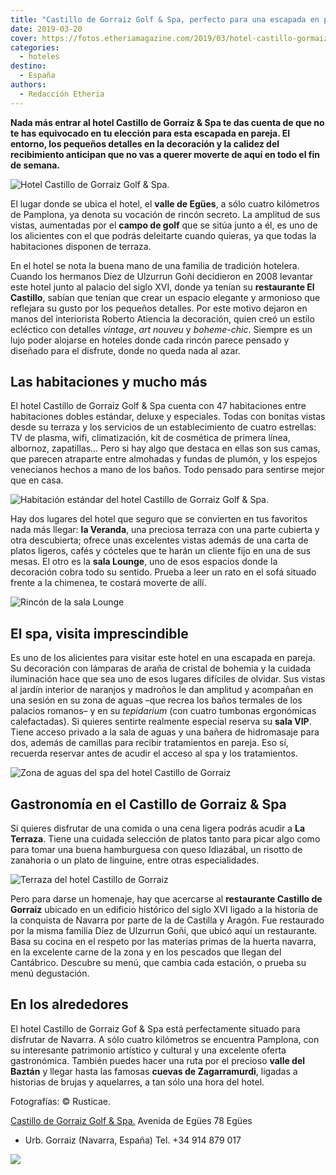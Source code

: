 ```yaml
---
title: "Castillo de Gorraiz Golf & Spa, perfecto para una escapada en pareja a Navarra"
date: 2019-03-20
cover: https://fotos.etheriamagazine.com/2019/03/hotel-castillo-gormaiz-Exterior-hotel-general.jpg
categories: 
  - hoteles
destino: 
  - España
authors: 
  - Redacción Etheria
---
```


**Nada más entrar al hotel Castillo de Gorraiz & Spa te das cuenta de que no te has 
equivocado en tu elección para esta escapada en pareja. El entorno, los pequeños 
detalles en la decoración y la calidez del recibimiento anticipan que no vas a querer 
moverte de aquí en todo el fin de semana.** 

![Hotel Castillo de Gorraiz Golf & Spa.](https://fotos.etheriamagazine.com/2019/03/hotel-castillo-gormaiz-exterior.jpg "Hotel Castillo de Gorraiz Golf & Spa.")

El lugar donde se ubica el hotel, el **valle de Egües**, a sólo cuatro kilómetros de 
Pamplona, ya denota su vocación de rincón secreto. La amplitud de sus vistas, aumentadas 
por el **campo de golf** que se sitúa junto a él, es uno de los alicientes con el que 
podrás deleitarte cuando quieras, ya que todas la habitaciones disponen de terraza. 

En el hotel se nota la buena mano de una familia de tradición hotelera. Cuando los 
hermanos Díez de Ulzurrun Goñi decidieron en 2008 levantar este hotel junto al palacio 
del siglo XVI, donde ya tenían su **restaurante El Castillo**, sabían que tenían que 
crear un espacio elegante y armonioso que reflejara su gusto por los pequeños detalles. 
Por este motivo dejaron en manos del interiorista Roberto Atiencia la decoración, quien 
creó un estilo ecléctico con detalles _vintage_, _art nouveu_ y _boheme-chic_. Siempre 
es un lujo poder alojarse en hoteles donde cada rincón parece pensado y diseñado para el 
disfrute, donde no queda nada al azar. 

## Las habitaciones y mucho más

El hotel Castillo de Gorraiz Golf & Spa cuenta con 47 habitaciones entre habitaciones 
dobles estándar, deluxe y especiales. Todas con bonitas vistas desde su terraza y los 
servicios de un establecimiento de cuatro estrellas: TV de plasma, wifi, climatización, 
kit de cosmética de primera línea, albornoz, zapatillas… Pero si hay algo que destaca en 
ellas son sus camas, que parecen atraparte entre almohadas y fundas de plumón, y los 
espejos venecianos hechos a mano de los baños. Todo pensado para sentirse mejor que en 
casa. 

![Habitación estándar del hotel Castillo de Gorraiz Golf & Spa.](https://fotos.etheriamagazine.com/2019/03/hotel-castillo-gormaiz-habitacion.jpg "Habitación estándar del hotel Castillo de Gorraiz Golf & Spa.")

Hay dos lugares del hotel que seguro que se convierten en tus favoritos nada más llegar: 
**la Veranda**, una preciosa terraza con una parte cubierta y otra descubierta; ofrece 
unas excelentes vistas además de una carta de platos ligeros, cafés y cócteles que te 
harán un cliente fijo en una de sus mesas. El otro es la **sala Lounge**, uno de esos 
espacios donde la decoración cobra todo su sentido. Prueba a leer un rato en el sofá 
situado frente a la chimenea, te costará moverte de allí. 

![Rincón de la sala Lounge](https://fotos.etheriamagazine.com/2019/03/lounge-cuadro-caballos-mod.jpg "Rincón de la sala Lounge.")

## El spa, visita imprescindible

Es uno de los alicientes para visitar este hotel en una escapada en pareja. Su 
decoración con lámparas de araña de cristal de bohemia y la cuidada iluminación hace que 
sea uno de esos lugares difíciles de olvidar. Sus vistas al jardín interior de naranjos 
y madroños le dan amplitud y acompañan en una sesión en su zona de aguas –que recrea los 
baños termales de los palacios romanos– y en su _tepidarium_ (con cuatro tumbonas 
ergonómicas calefactadas). Si quieres sentirte realmente especial reserva su **sala 
VIP**. Tiene acceso privado a la sala de aguas y una bañera de hidromasaje para dos, 
además de camillas para recibir tratamientos en pareja. Eso sí, recuerda reservar antes 
de acudir el acceso al spa y los tratamientos. 

![Zona de aguas del spa del hotel Castillo de Gorraiz](https://fotos.etheriamagazine.com/2019/03/hotel-castillo-gorraiz-spa.jpg "Zona de aguas del spa.")

## Gastronomía en el Castillo de Gorraiz & Spa

Si quieres disfrutar de una comida o una cena ligera podrás acudir a **La Terraza**. 
Tiene una cuidada selección de platos tanto para picar algo como para tomar una buena 
hamburguesa con queso Idiazábal, un risotto de zanahoria o un plato de linguine, entre 
otras especialidades. 

![Terraza del hotel Castillo de Gorraiz](https://fotos.etheriamagazine.com/2019/03/terraza-interior-y-exterior.jpg "La Terraza es el mejor lugar para tomar algo en el hotel y disfrutar de las vistas al campo de golf.")

Pero para darse un homenaje, hay que acercarse al **restaurante Castillo de Gorraiz** 
ubicado en un edificio histórico del siglo XVI ligado a la historia de la conquista de 
Navarra por parte de la de Castilla y Aragón. Fue restaurado por la misma familia Díez 
de Ulzurrun Goñi, que ubicó aquí un restaurante. Basa su cocina en el respeto por las 
materias primas de la huerta navarra, en la excelente carne de la zona y en los pescados 
que llegan del Cantábrico. Descubre su menú, que cambia cada estación, o prueba su menú 
degustación. 

## En los alrededores

El hotel Castillo de Gorraiz Gof & Spa está perfectamente situado para disfrutar de 
Navarra. A sólo cuatro kilómetros se encuentra Pamplona, con su interesante patrimonio 
artístico y cultural y una excelente oferta gastronómica. También puedes hacer una ruta 
por el precioso **valle del Baztán** y llegar hasta las famosas **cuevas de 
Zagarramurdi**, ligadas a historias de brujas y aquelarres, a tan sólo una hora del 
hotel. 

Fotografías: © Rusticae. 

[Castillo de Gorraiz Golf & 
Spa.](https://www.rusticae.es/hotel/hotel-castillo-de-gorraiz-golf-spa-1097) Avenida de 
Egües 78 Egües 

- Urb. Gorraiz (Navarra, España) Tel. +34 914 879 017 

[![](https://fotos.etheriamagazine.com/2019/03/rusticae-the-club-1-e1553083884362.jpg)](http://www.rusticae.es)
